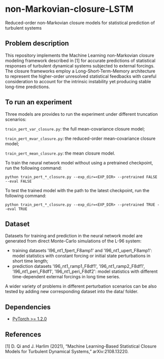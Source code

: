 # non-Markovian-closure-LSTM
Reduced-order non-Markovian closure models for statistical prediction of turbulent systems

## Problem description

This repository implements the Machine Learning non-Markovian closure modeling framework described in [1] for accurate predictions of statistical responses of turbulent dynamical systems subjected to external forcings. The closure frameworks employ a Long-Short-Term-Memory architecture to represent the higher-order unresolved statistical feedbacks with careful consideration to account for the intrinsic instability yet producing stable long-time predictions. 

## To run an experiment

Three models are provides to run the experiment under different truncation scenarios:

`train_pert_var_closure.py`: the full mean-covariance closure model;

`train_pert_mvar_closure.py`: the reduced-order mean-covariance closure model;

`train_pert_mean_closure.py`: the mean closure model.

To train the neural network model without using a pretrained checkpoint, run the following command:

```
python train_pert_*_closure.py --exp_dir=<EXP_DIR> --pretrained FALSE --eval FALSE
```

To test the trained model with the path to the latest checkpoint, run the following command:

```
python train_pert_*_closure.py --exp_dir=<EXP_DIR> --pretrained TRUE --eval TRUE
```

## Dataset

Datasets for training and prediction in the neural network model are generated from direct Monte-Carlo simulations of the L-96 system:

* training datasets 'l96_nt1_fpert_F8amp1' and 'l96_nt1_upert_F8amp1': model statistics with constant forcing or initial state perturbations in short time length;
* prediction datasets 'l96_nt1_ramp1_F8df1', 'l96_nt1_ramp2_F8df1', 'l96_nt1_peri_F8df1', 'l96_nt1_peri_F8df2': model statistics with different time-dependent external forcings in long time series.

A wider variety of problems in different perturbation scenarios can be also tested by adding new corresponding dataset into the data/ folder.

## Dependencies

* [PyTorch >= 1.2.0](https://pytorch.org)

## References
[1] D. Qi and J. Harlim  (2021), “Machine Learning-Based Statistical Closure Models for Turbulent Dynamical Systems,” arXiv:2108.13220.
